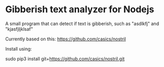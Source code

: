 # Gibberish text analyzer for Nodejs

A small program that can detect if text is gibberish, such as "asdlkfj" and "kjasfjljklsaf"

Currently based on this: 
https://github.com/casics/nostril

Install using:

sudo pip3 install git+https://github.com/casics/nostril.git
